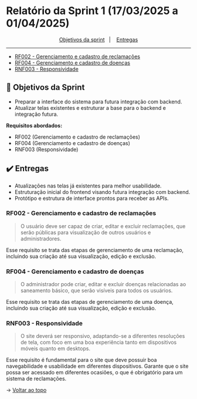 <span id="topo">

# Relatório da Sprint 1 (17/03/2025 a 01/04/2025)

<p align="center">
    <a href="#objetivos">Objetivos da sprint</a> &nbsp |&nbsp &nbsp
    <a href="#entregas">Entregas</a> 
    <hr>
    <ul>
        <a href="#RF002"><li>RF002 - Gerenciamento e cadastro de reclamações</li></a>
        <a href="#RF004"><li>RF004 - Gerenciamento e cadastro de doenças</li></a>
        <a href="#RNF003"><li>RNF003 - Responsividade</li></a>
    </ul>
</p>

<span id="objetivos">

## 🎯 Objetivos da Sprint

- Preparar a interface do sistema para futura integração com backend.  
- Atualizar telas existentes e estruturar a base para o backend e integração futura.

**Requisitos abordados:**

- RF002 (Gerenciamento e cadastro de reclamações)  
- RF004 (Gerenciamento e cadastro de doenças)  
- RNF003 (Responsividade)

<span id="entregas">

## ✔️ Entregas

- Atualizações nas telas já existentes para melhor usabilidade.  
- Estruturação inicial do frontend visando futura integração com backend.  
- Protótipo e estrutura de interface prontos para receber as APIs.

<span id="RF002">

### RF002 - Gerenciamento e cadastro de reclamações

> O usuário deve ser capaz de criar, editar e excluir reclamações, que serão públicas para visualização de outros usuários e administradores.

Esse requisito se trata das etapas de gerenciamento de uma reclamação, incluindo sua criação até sua visualização, edição e exclusão.

<span id="RF004">

### RF004 - Gerenciamento e cadastro de doenças

> O administrador pode criar, editar e excluir doenças relacionadas ao saneamento básico, que serão visíveis para todos os usuários.

Esse requisito se trata das etapas de gerenciamento de uma doença, incluindo sua criação até sua visualização, edição e exclusão.

<span id="RNF003">

### RNF003 - Responsividade

> O site deverá ser responsivo, adaptando-se a diferentes resoluções de tela, com foco em uma boa experiência tanto em dispositivos móveis quanto em desktops.

Esse requisito é fundamental para o site que deve possuir boa navegabilidade e usabilidade em diferentes dispositivos. Garante que o site possa ser acessado em diferentes ocasiões, o que é obrigatório para um sistema de reclamações.

→ [Voltar ao topo](#topo)


